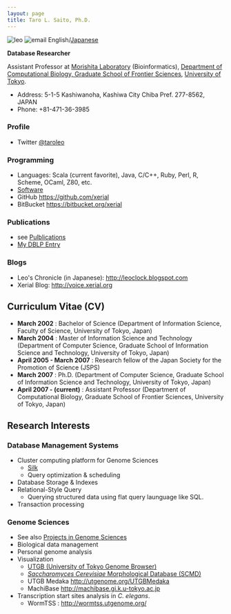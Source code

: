```yaml
---
layout: page
title: Taro L. Saito, Ph.D.
---
```

![leo]({{SITE_URL}}/image/leo.png) ![email]({{SITE_URL}}/image/leo-email.png) English/[Japanese](/leoj)

**Database Researcher** 

Assistant Professor at [Morishita Laboratory](http://www.gi.k.u-tokyo.ac.jp/) (Bioinformatics), [Department of Computational Biology, Graduate School of Frontier Sciences](http://www.cb.k.u-tokyo.ac.jp/?lang=en), [University of Tokyo](http://www.u-tokyo.ac.jp/index_e.html).


* Address: 5-1-5 Kashiwanoha, Kashiwa City Chiba Pref. 277-8562, JAPAN
* Phone: +81-471-36-3985

### Profile

* Twitter [@taroleo](https://twitter.com/taroleo)

### Programming 
* Languages: Scala (current favorite), Java, C/C++, Ruby, Perl, R, Scheme, OCaml, Z80, etc.
* [Software]({{BASE_PATH}}/software)
* GitHub <https://github.com/xerial>
* BitBucket <https://bitbucket.org/xerial>

### Publications 
* see [Pulblications]({{SITE_URL}}/publication)
* [My DBLP Entry](http://www.informatik.uni-trier.de/~ley/db/indices/a-tree/s/Saito:Taro_L=.html)


### Blogs
* Leo's Chronicle (in Japanese): <http://leoclock.blogspot.com>
* Xerial Blog: <http://voice.xerial.org>

 
## Curriculum Vitae (CV) 

* **March 2002** : Bachelor of Science (Department of Information Science, Faculty of Science, University of Tokyo, Japan)
* **March 2004** : Master of Information Science and Technology (Department of Computer Science, Graduate School of Information Science and Technology, University of Tokyo, Japan)
* **April 2005 - March 2007** : Research fellow of the Japan Society for the Promotion of Science (JSPS)
* **March 2007** : Ph.D. (Department of Computer Science, Graduate School of Information Science and Technology, University of Tokyo, Japan)   
* **April 2007 - (current)** : Assistant Professor (Department of Computational Biology, Graduate School of Frontier Sciences, University of Tokyo, Japan)


## Research Interests 

### Database Management Systems 
* Cluster computing platform for Genome Sciences
  * [Silk](http://xerial.org/silk)
  * Query optimization & scheduling
* Database Storage & Indexes
* Relational-Style Query
  * Querying structured data using flat query launguage like SQL.
* Transaction processing


### Genome Sciences 
* See also [Projects in Genome Sciences]({{BASE_PATH}}/genome-science)
* Biological data management
* Personal genome analysis
* Visualization
  * [UTGB (University of Tokyo Genome Browser)](http://utgenome.org)
  * [*Saccharomyces Cerevisiae* Morphological Database (SCMD)](http://scmd.gi.k.u-tokyo.ac.jp)
  * UTGB Medaka <http://utgenome.org/UTGBMedaka>
  * MachiBase <http://machibase.gi.k.u-tokyo.ac.jp>
* Transcription start sites analysis in *C. elegans*.  
  * WormTSS : <http://wormtss.utgenome.org/>





